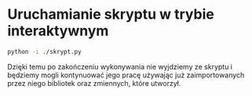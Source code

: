 # Uruchamianie skryptu w trybie interaktywnym

```bash
python -i ./skrypt.py
```

Dzięki temu po zakończeniu wykonywania nie wyjdziemy ze skryptu i będziemy mogli kontynuować jego pracę używając już zaimportowanych przez niego bibliotek oraz zmiennych, które utworzył.